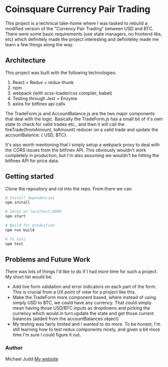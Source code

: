 # Coinsquare Currency Pair Trading
This project is a technical take-home where I was tasked to rebuild a modified version of the "Currency Pair Trading" between USD and BTC. 
There were some basic requirements (use state managers, no frontend libs, etc) which definitely made the project interesting and definiteley made me learn a few things along the way.

## Architecture
This project was built with the following technologies:
1. React + Redux + redux-thunk
2. npm
3. webpack (with scss-loader/css compiler, babel)
4. Testing through Jest + Enzyme
5. axios for bitfinex api calls

The TradeForm.js and AccountBalance.js are the two major components that deal with the logic. Basically the TradeForm.js has a small bit of it's own state to check for valid trades etc., and then it will call the fireTrade(fromAmount, toAmount) reducer on a valid trade and update the accountBalance: { USD, BTC}.

It's also worth mentioning that I simply setup a webpack proxy to deal with the CORS issues from the bitfinex API. This obviously wouldn't work completely in production, but I'm also assuming we wouldn't be hitting the bitfinex API for price data.

## Getting started
Clone the repository and cd into the repo. From there we can:

``` bash
# Install dependencies
npm install

# Serve on localhost:8080
npm start

# Build for production
npm run build

# To test
npm test
```

## Problems and Future Work
There was lots of things I'd like to do if I had more time for such a project. My short list would be:
* Add live form validation and error indicators on each part of the form. This is crucial from a UX point of view for a project like this.
* Make the TradeForm more component based, where instead of using simply USD to BTC, we could have any currency. That could simply mean having those USD/BTC inputs as dropdowns and picking the currency which would in turn update the state and get those current balances (added from the accountBalances object)
* My testing was fairly limited and I wanted to do more. To be honest, I'm still learning how to test redux components nicely, and given a bit more time I'm sure I could figure it out.

### Author

Michael Judd
[My website](http://www.michaeljudd.ca)